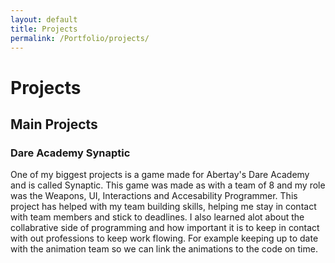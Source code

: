 ```yaml
---
layout: default
title: Projects
permalink: /Portfolio/projects/
---
```


# Projects

## Main Projects

### Dare Academy Synaptic
One of my biggest projects is a game made for Abertay's Dare Academy and is called Synaptic. This game was made as with a team of 8 and my role was the Weapons, UI, Interactions and Accesability Programmer. This project has helped with my team building skills, helping me stay in contact with team members and stick to deadlines. I also learned alot about the collabrative side of programming and how important it is to keep in contact with out professions to keep work flowing. For example keeping up to date with the animation team so we can link the animations to the code on time.
